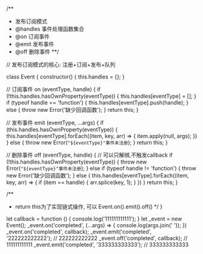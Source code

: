 /**
* 发布订阅模式
* @handles 事件处理函数集合
* @on 订阅事件
* @emit 发布事件
* @off 删除事件
**/

// 发布订阅模式的核心: 注册+订阅+发布+队列

class Event {
  constructor() {
    this.handles = {};
  }

  // 订阅事件
  on (eventType, handle) {
    if (!this.handles.hasOwnProperty(eventType)) {
      this.handles[eventType] = [];
    }
    if (typeof handle == 'function') {
      this.handles[eventType].push(handle);
    } else {
      throw new Error('缺少回调函数');
    }
    return this;
  }

  // 发布事件
  emit (eventType, ...args) {
    if (this.handles.hasOwnProperty(eventType)) {
      this.handles[eventType].forEach((item, key, arr) => {
        item.apply(null, args);
      })
    } else {
      throw new Error(`"${eventType}"事件未注册`);
    }
    return this;
  }

  // 删除事件
  off (eventType, handle) {
    // 可以只解绑,不触发callback
    if (!this.handles.hasOwnProperty(eventType)) {
      throw new Error(`"${eventType}"事件未注册`);
    } else if (typeof handle != 'function') {
      throw new Error('缺少回调函数');
    } else {
      this.handles[eventType].forEach((item, key, arr) => {
        if (item == handle) {
          arr.splice(key, 1);
        }
      })
    }
    return this;
  }

  /**
   * return this为了实现链式操作, 可以 Event.on().emit().off()
   */
}


let callback = function () {
  console.log('111111111111');
}
let _event = new Event();
_event.on('completed', (...args) => {
  console.log(args.join(' '));
})
_event.on('completed', callback);
_event.emit('completed', '222222222222'); // 222222222222
_event.off('completed', callback); // 111111111111
_event.emit('completed', '333333333333'); // 333333333333
